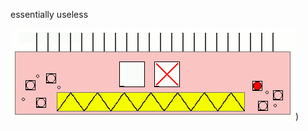 essentially useless

![alt tag](https://raw.githubusercontent.com/emoc/sound-toys/master/garbage-patch-kids/dimitrigueurbangbang.gif))
